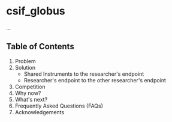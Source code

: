 # csif_globus
...

## Table of Contents 
1. Problem
2. Solution
   * Shared Instruments to the researcher's endpoint 
   * Researcher's endpoint to the other researcher's endpoint 
3. Competition
4. Why now?
5. What's next?
6. Frequently Asked Questions (FAQs)
7. Acknowledgements

